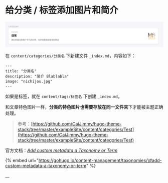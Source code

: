 # 给分类 / 标签添加图片和简介

![](../.gitbook/assets/image%20%286%29.png)

在 `content/categories/分类名` 下新建文件 `_index.md`，内容如下：

```text
---
title: "分类名"
description: "简介 Blablabla"
image: "nichijou.jpg"
---
```

如果是标签，就在 `content/tags/标签名` 下创建 `_index.md`。

和文章特色图片一样，**分类的特色图片也需要存放在同一文件夹**下才能被主题正确处理。

> 参考：[https://github.com/CaiJimmy/hugo-theme-stack/tree/master/exampleSite/content/categories/Test](https://github.com/CaiJimmy/hugo-theme-stack/tree/master/exampleSite/content/categories/Test)

官方文档：[_Add custom metadata a Taxonomy or Term_](https://gohugo.io/content-management/taxonomies/#add-custom-metadata-a-taxonomy-or-term)

{% embed url="https://gohugo.io/content-management/taxonomies/\#add-custom-metadata-a-taxonomy-or-term" %}

\_\_

